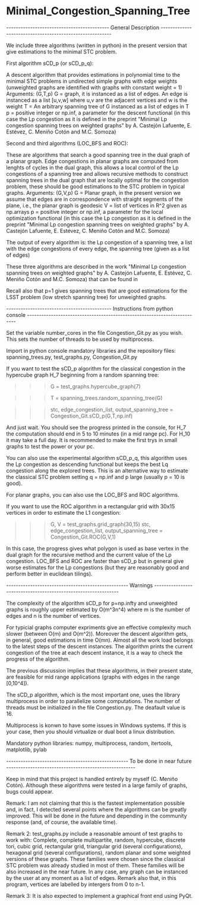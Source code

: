 # Minimal_Congestion_Spanning_Tree

------------------------------------------- General Description ---------------------------------------------------------

We include three algorithms (written in python) in the present version that give estimations to the minimal STC problem.

First algorithm sCD_p (or sCD_p_q):

A descent algorithm that provides estimations in polynomial time to the minimal STC problems in undirected simple graphs with edge weights (unweighted graphs are identified with graphs with constant weight = 1)
Arguments: (G,T,p)
G = graph, it is instanced as a list of edges. An edge is instanced as a list [u,v,w] where u,v are the adjacent vertices and w is the weight
T = An arbitrary spanning tree of G instanced as a list of edges in T
p = positive integer or np.inf, a parameter for the descent functional (in this case the Lp congestion as it is defined in the preprint "Minimal Lp congestion spanning trees on weighted graphs" by A. Castejón Lafuente, E. Estévez, C. Meniño Cotón and M.C. Somoza)

Second and third algorithms (LOC_BFS and ROC):

These are algorithms that search a good spanning tree in the dual graph of a planar graph. Edge congestions in planar graphs are computed from lenghts of cycles in the dual graph, this allows a local control of the Lp congestions of a spanning tree and allows recursive methods to construct spanning trees in the dual graph that are locally optimal for the congestion problem, these should be good estimations to the STC problem in typical graphs.
Arguments: (G,V,p)
G = Planar graph, in the present version we assume that edges are in correspondence with straight segments of the plane, i.e., the planar graph is geodesic
V = list of vertices in R^2 given as np.arrays
p =  positive integer or np.inf, a parameter for the local optimization functional (in this case the Lp congestion as it is defined in the preprint "Minimal Lp congestion spanning trees on weighted graphs" by A. Castejón Lafuente, E. Estévez, C. Meniño Cotón and M.C. Somoza)

The output of every algorithm is: the Lp congestion of a spanning tree, a list with the edge congestions of every edge, the spanning tree (given as a list of edges)

These three algorithms are described in the work "Minimal Lp congestion spanning trees on weighted graphs" by A. Castejón Lafuente, E. Estévez, C. Meniño Cotón and M.C. Somoza) that can be found in 

Recall also that p=1 gives spanning trees that are good estimations for the LSST problem (low stretch spanning tree) for unweighted graphs.

-------------------------------------------- Instructions from python console -------------------------------------------------------------------------

Set the variable number_cores in the file Congestion_Git.py as you wish. This sets the number of threads to be used by multiprocess.

Import in python console mandatory libraries and the repository files: spanning_trees.py, test_graphs.py, Congestion_Git.py

If you want to test the sCD_p algorithm for the classical congestion in the hypercube graph H_7 beginning from a random spanning tree:

>>> G = test_graphs.hypercube_graph(7)

>>> T = spanning_trees.random_spanning_tree(G)

>>> stc, edge_congestion_list, output_spanning_tree = Congestion_Git.sCD_p(G,T,np.inf)

And just wait. You should see the progress printed in the console, for H_7 the computation should end in 5 to 10 minutes (in a mid range pc). For H_10 it may take a full day. It is recommended to make the first trys in small graphs to test the power or your pc.

You can also use the experimental algorithm sCD_p_q, this algorithm uses the Lp congestion as descending functional but keeps the best Lq congestion along the explored trees. This is an alternative way to estimate the classical STC problem setting q = np.inf and p large (usually p = 10 is good).

For planar graphs, you can also use the LOC_BFS and ROC algorithms.

If you want to use the ROC algorithm in a rectangular grid with 30x15 vertices in order to estimate the L1 congestion:

>>> G, V = test_graphs.grid_graph(30,15)
>>> stc, edge_congestion_list, output_spanning_tree = Congestion_Git.ROC(G,V,1)

In this case, the progress gives what polygon is used as base vertex in the dual graph for the recursive method and the current value of the Lp congestion. LOC_BFS and ROC are faster than sCD_p but in general give worse estimates for the Lp congestions (but they are reasonably good and perform better in euclidean tilings).

--------------------------------------------------- Warnings ---------------------------------------------------------------

The complexity of the algorithm sCD_p for p=np.infty and unweighted graphs is roughly upper estimated by O(m^3n^4) where m is the number of edges and n is the number of vertices.

For typicial graphs computer expriments give an effective complexity much slower (between O(m) and O(m^2)). Moreover the descent algorithm gets, in general, good estimations in time O(mn). Almost all the work load belongs to the latest steps of the descent instances. The algorithm prints the current congestion of the tree at each descent instance, it is a way to check the progress of the algorithm.

The previous discussion implies that these algorithms, in their present state, are feasible for mid range applications (graphs with edges in the range [0,10^4]).

The sCD_p algorithm, which is the most important one, uses the library multiprocess in order to parallelize some computations. The number of threads must be initialized in the file Congestion.py. The deafault value is 16.

Multiprocess is konwn to have some issues in Windows systems. If this is your case, then you should virtualize or dual boot a linux distribution.

Mandatory python libraries: numpy, multiprocess, random, itertools, matplotlib, pylab

--------------------------------------------------- To be done in near future ------------------------------------------------------

Keep in mind that this project is handled entirely by myself (C. Meniño Cotón). Although these algorithms were tested in a large family of graphs, bugs could appear.

Remark: I am not claiming that this is the fastest implementation possible and, in fact, I detected several points where the algorithms can be greatly improved. This will be done in the future and depending in the community response (and, of course, the available time).

Remark 2: test_graphs.py include a reasonable amount of test graphs to work with: Complete, complete multipartite, random, hypercube, discrete tori, cubic grid, rectangular grid, triangular grid (several configurations), hexagonal grid (several configurations), random planar and some weighted versions of these graphs. These families were chosen since the classical STC problem was already studied in most of them. These families will be also increased in the near future. In any case, any graph can be instanced by the user at any moment as a list of edges. Remark also that, in this program, vertices are labelled by intergers from 0 to n-1.

Remark 3: It is also expected to implement a graphical front end using PyQt.





